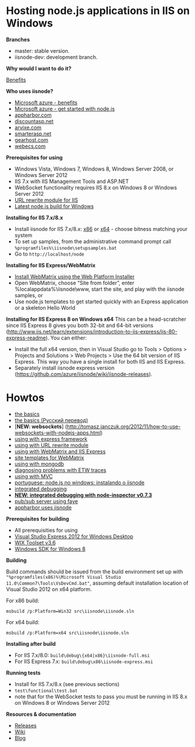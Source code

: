 Hosting node.js applications in IIS on Windows
===

**Branches**

- master: stable version.
- iisnode-dev: development branch.

**Why would I want to do it?**

[Benefits](https://github.com/tjanczuk/iisnode/wiki)

**Who uses iisnode?**

- [Microsoft azure - benefits](http://blogs.msdn.com/b/hanuk/archive/2012/05/05/top-benefits-of-running-node-js-on-windows-azure.aspx)
- [Microsoft azure - get started with node.js](http://azure.microsoft.com/en-us/develop/nodejs/)
- [appharbor.com](http://blog.appharbor.com/2012/01/19/announcing-node-js-support)
- [discountasp.net](http://discountasp.net/press/2012_06_12_free-webmatrix-v2-rc-hosting-with-nodejs.aspx)
- [arvixe.com](http://arvixe.com)
- [smarterasp.net](http://www.smarterasp.net/)
- [gearhost.com](http://gearhost.com/)
- [webecs.com](http://webecs.com/)

**Prerequisites for using**

- Windows Vista, Windows 7, Windows 8, Windows Server 2008, or Windows Server 2012
- IIS 7.x with IIS Management Tools and ASP.NET
- WebSocket functionality requires IIS 8.x on Windows 8 or Windows Server 2012
- [URL rewrite module for IIS](http://www.iis.net/download/URLRewrite)
- [Latest node.js build for Windows](http://go.microsoft.com/?linkid=9784334)

**Installing for IIS 7.x/8.x**

- Install iisnode for IIS 7.x/8.x: [x86](https://github.com/tjanczuk/iisnode/releases/download/v0.2.15/iisnode-full-v0.2.15-x86.msi) or [x64](https://github.com/tjanczuk/iisnode/releases/download/v0.2.15/iisnode-full-v0.2.15-x64.msi) - choose bitness matching your system
- To set up samples, from the administrative command prompt call `%programfiles%\iisnode\setupsamples.bat`
- Go to `http://localhost/node`

**Installing for IIS Express/WebMatrix**

- [Install WebMatrix using the Web Platform Installer](http://www.microsoft.com/web/webmatrix/)
- Open WebMatrix, choose “Site from folder”, enter %localappdata%\iisnode\www, start the site, and play with the iisnode samples, or
- Use node.js templates to get started quickly with an Express application or a skeleton Hello World

**Installing for IIS Express 8 on Windows x64**
This can be a head-scratcher since IIS Express 8 gives you both 32-bit and 64-bit versions (http://www.iis.net/learn/extensions/introduction-to-iis-express/iis-80-express-readme). You can either:
- Install the full x64 version, then in Visual Studio go to Tools > Options > Projects and Solutions > Web Projects > Use the 64 bit version of IIS Express. This way you have a single install for both IIS and IIS Express.
- Separately install iisnode express version (https://github.com/azure/iisnode/wiki/iisnode-releases).


**Howtos**
=======
- [the basics](http://tomasz.janczuk.org/2011/08/hosting-nodejs-applications-in-iis-on.html)
- [the basics (Pусский перевод)](http://softdroid.net/hosting-nodejs-applications-ru)
- [**NEW: websockets**] (http://tomasz.janczuk.org/2012/11/how-to-use-websockets-with-nodejs-apps.html)
- [using with express framework](http://tomasz.janczuk.org/2011/08/hosting-express-nodejs-applications-in.html)
- [using with URL rewrite module](http://tomasz.janczuk.org/2011/08/using-url-rewriting-with-nodejs.html)
- [using with WebMatrix and IIS Express](http://tomasz.janczuk.org/2011/08/developing-nodejs-applications-in.html)
- [site templates for WebMatrix](https://github.com/SteveSanderson/Node.js-Site-Templates-for-WebMatrix)
- [using with mongodb](http://www.amazedsaint.com/2011/09/creating-10-minute-todo-listing-app-on.html)
- [diagnosing problems with ETW traces](http://tomasz.janczuk.org/2011/09/using-event-tracing-for-windows-to.html)
- [using with MVC](http://weblogs.asp.net/jgalloway/archive/2011/10/26/using-node-js-in-an-asp-net-mvc-application-with-iisnode.aspx)
- [portuguese: node.js no windows: instalando o iisnode](http://vivina.com.br/nodejs-windows-parte-2)
- [integrated debugging](http://tomasz.janczuk.org/2011/11/debug-nodejs-applications-on-windows.html)
- [**NEW: integrated debugging with node-inspector v0.7.3**](http://www.ranjithr.com/?p=98)
- [pub/sub server using faye](http://weblogs.asp.net/cibrax/archive/2011/12/12/transform-your-iis-into-a-real-time-pub-sub-engine-with-faye-node.aspx)
- [appharbor uses iisnode](http://blog.appharbor.com/2012/01/19/announcing-node-js-support)

**Prerequisites for building**

- All prerequisities for using
- [Visual Studio Express 2012 for Windows Desktop](http://www.microsoft.com/visualstudio/eng/downloads)
- [WIX Toolset v3.6](http://wix.codeplex.com/releases/view/93929)
- [Windows SDK for Windows 8](http://msdn.microsoft.com/en-us/windows/desktop/hh852363)

**Building**

Build commands should be issued from the build environment set up with `"%programfiles(x86)%\Microsoft Visual Studio 11.0\Common7\Tools\VsDevCmd.bat"`, assuming default installation location of Visual Studio 2012 on x64 platform.

For x86 build:

```
msbuild /p:Platform=Win32 src\iisnode\iisnode.sln
```

For x64 build:

```
msbuild /p:Platform=x64 src\iisnode\iisnode.sln
```

**Installing after build**

- For IIS 7.x/8.0: `build\debug\{x64|x86}\iisnode-full.msi`
- For IIS Express 7.x: `build\debug\x86\iisnode-express.msi`

**Running tests**

- Install for IIS 7.x/8.x (see previous sections)
- `test\functional\test.bat`
- note that for the WebSocket tests to pass you must be running in IIS 8.x on Windows 8 or Windows Server 2012

**Resources & documentation**

- [Releases](https://github.com/azure/iisnode/wiki/iisnode-releases)
- [Wiki](https://github.com/tjanczuk/iisnode/wiki)
- [Blog](http://tomasz.janczuk.org)
